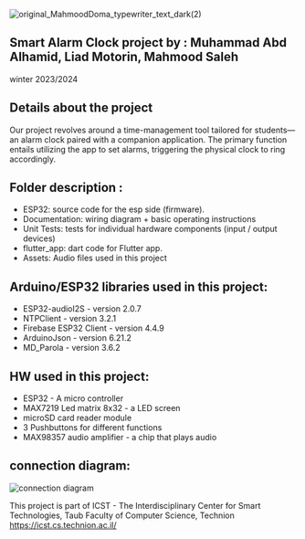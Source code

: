 ![original_MahmoodDoma_typewriter_text_dark(2)](https://github.com/LiadMo/SmartAlarmClock/assets/156796527/c58d8c46-4583-4cee-9b07-e6a074151b91)

## Smart Alarm Clock project by : Muhammad Abd Alhamid,  Liad Motorin,  Mahmood Saleh
  winter 2023/2024 

## Details about the project
  Our project revolves around a time-management tool tailored for students—an alarm clock paired with a companion application. The primary function entails utilizing the app to set alarms, triggering the physical clock to ring accordingly.

## Folder description :
* ESP32: source code for the esp side (firmware).
* Documentation: wiring diagram + basic operating instructions
* Unit Tests: tests for individual hardware components (input / output devices)
* flutter_app: dart code for Flutter app.
* Assets: Audio files used in this project


## Arduino/ESP32 libraries used in this project:
* ESP32-audioI2S - version 2.0.7
* NTPClient - version 3.2.1
* Firebase ESP32 Client - version 4.4.9
* ArduinoJson - version 6.21.2
* MD_Parola - version 3.6.2

## HW used in this project:
* ESP32 - A micro controller
* MAX7219 Led matrix 8x32 - a LED screen
* microSD card reader module
* 3 Pushbuttons for different functions 
* MAX98357 audio amplifier - a chip that plays audio

## connection diagram: 
![connection diagram](https://github.com/LiadMo/SmartAlarmClock/assets/156796527/4e956d82-2daf-461b-b45b-8ebf8df79fa4)


This project is part of ICST - The Interdisciplinary Center for Smart Technologies, Taub Faculty of Computer Science, Technion
https://icst.cs.technion.ac.il/
